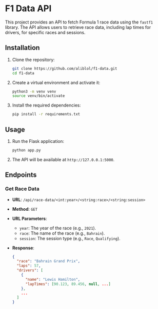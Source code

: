 # F1 Data API

This project provides an API to fetch Formula 1 race data using the `fastf1` library. The API allows users to retrieve race data, including lap times for drivers, for specific races and sessions.

## Installation

1. Clone the repository:
    ```sh
    git clone https://github.com/aliblol/f1-data.git
    cd f1-data
    ```

2. Create a virtual environment and activate it:
    ```sh
    python3 -m venv venv
    source venv/bin/activate
    ```

3. Install the required dependencies:
    ```sh
    pip install -r requirements.txt
    ```

## Usage

1. Run the Flask application:
    ```sh
    python app.py
    ```

2. The API will be available at `http://127.0.0.1:5000`.

## Endpoints

### Get Race Data

- **URL**: `/api/race-data/<int:year>/<string:race>/<string:session>`
- **Method**: `GET`
- **URL Parameters**:
  - `year`: The year of the race (e.g., `2021`).
  - `race`: The name of the race (e.g., `Bahrain`).
  - `session`: The session type (e.g., `Race`, `Qualifying`).

- **Response**:
  ```json
  {
    "race": "Bahrain Grand Prix",
    "laps": 57,
    "drivers": [
      {
        "name": "Lewis Hamilton",
        "lapTimes": [90.123, 89.456, null, ...]
      },
      ...
    ]
  }